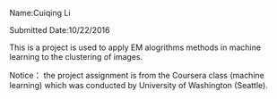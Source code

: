 Name:Cuiqing Li

Submitted Date:10/22/2016

This is a project is used to apply EM alogrithms methods in machine learning to the clustering of images.


Notice： the project assignment is from the Coursera class (machine learning) which was conducted by University of Washington (Seattle).